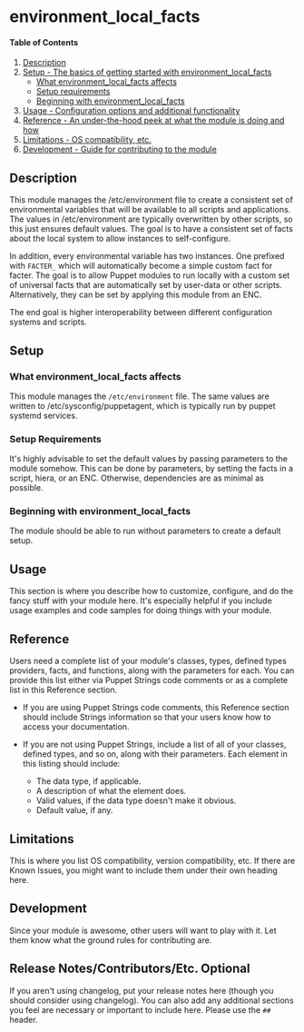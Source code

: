 # environment_local_facts

#### Table of Contents

1. [Description](#description)
1. [Setup - The basics of getting started with environment_local_facts](#setup)
    * [What environment_local_facts affects](#what-environment_local_facts-affects)
    * [Setup requirements](#setup-requirements)
    * [Beginning with environment_local_facts](#beginning-with-environment_local_facts)
1. [Usage - Configuration options and additional functionality](#usage)
1. [Reference - An under-the-hood peek at what the module is doing and how](#reference)
1. [Limitations - OS compatibility, etc.](#limitations)
1. [Development - Guide for contributing to the module](#development)

## Description

This module manages the /etc/environment file to create a consistent set of
environmental variables that will be available to all scripts and applications.
The values in /etc/environment are typically overwritten by other scripts, so
this just ensures default values. The goal is to have a consistent set of
facts about the local system to allow instances to self-configure.

In addition, every environmental variable has two instances. One prefixed
with ```FACTER_``` which will automatically become a simple custom fact for
facter. The goal is to allow Puppet modules to run locally with a custom
set of universal facts that are automatically set by user-data or other scripts.
Alternatively, they can be set by applying this module from an ENC.

The end goal is higher interoperability between different configuration systems
and scripts. 

## Setup

### What environment_local_facts affects

This module manages the ```/etc/environment``` file. The same values are written
to /etc/sysconfig/puppetagent, which is typically run by puppet systemd services.

### Setup Requirements

It's highly advisable to set the default values by passing parameters to the module
somehow. This can be done by parameters, by setting the facts in a script, hiera, or
an ENC. Otherwise, dependencies are as minimal as possible.

### Beginning with environment_local_facts

The module should be able to run without parameters to create a default setup.

## Usage

This section is where you describe how to customize, configure, and do the
fancy stuff with your module here. It's especially helpful if you include usage
examples and code samples for doing things with your module.

## Reference

Users need a complete list of your module's classes, types, defined types providers, facts, and functions, along with the parameters for each. You can provide this list either via Puppet Strings code comments or as a complete list in this Reference section.

* If you are using Puppet Strings code comments, this Reference section should include Strings information so that your users know how to access your documentation.

* If you are not using Puppet Strings, include a list of all of your classes, defined types, and so on, along with their parameters. Each element in this listing should include:

  * The data type, if applicable.
  * A description of what the element does.
  * Valid values, if the data type doesn't make it obvious.
  * Default value, if any.

## Limitations

This is where you list OS compatibility, version compatibility, etc. If there
are Known Issues, you might want to include them under their own heading here.

## Development

Since your module is awesome, other users will want to play with it. Let them
know what the ground rules for contributing are.

## Release Notes/Contributors/Etc. **Optional**

If you aren't using changelog, put your release notes here (though you should
consider using changelog). You can also add any additional sections you feel
are necessary or important to include here. Please use the `## ` header.
